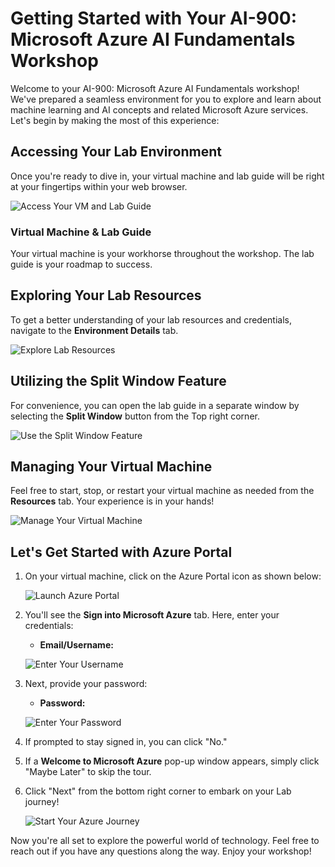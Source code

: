 # **Getting Started with Your AI-900: Microsoft Azure AI Fundamentals Workshop**
 
Welcome to your AI-900: Microsoft Azure AI Fundamentals workshop! We've prepared a seamless environment for you to explore and learn about machine learning and AI concepts and related Microsoft Azure services. Let's begin by making the most of this experience:
 
## **Accessing Your Lab Environment**
 
Once you're ready to dive in, your virtual machine and lab guide will be right at your fingertips within your web browser.
 
![Access Your VM and Lab Guide](media/GettingStarted/labguide.png)

### **Virtual Machine & Lab Guide**
 
Your virtual machine is your workhorse throughout the workshop. The lab guide is your roadmap to success.
 
## **Exploring Your Lab Resources**
 
To get a better understanding of your lab resources and credentials, navigate to the **Environment Details** tab.
 
![Explore Lab Resources](media/GettingStarted/env.png)
 
## **Utilizing the Split Window Feature**
 
For convenience, you can open the lab guide in a separate window by selecting the **Split Window** button from the Top right corner.
 
![Use the Split Window Feature](media/GettingStarted/spl.png)
 
## **Managing Your Virtual Machine**
 
Feel free to start, stop, or restart your virtual machine as needed from the **Resources** tab. Your experience is in your hands!
 
![Manage Your Virtual Machine](media/GettingStarted/res.png)
 
## **Let's Get Started with Azure Portal**
 
1. On your virtual machine, click on the Azure Portal icon as shown below:
 
    ![Launch Azure Portal](media/GettingStarted/sc900-image(1).png)

 
2. You'll see the **Sign into Microsoft Azure** tab. Here, enter your credentials:
 
   - **Email/Username:** <inject key="AzureAdUserEmail"></inject>
 
    ![Enter Your Username](media/GettingStarted/sc900-image-1.png)
 
3. Next, provide your password:
 
   - **Password:** <inject key="AzureAdUserPassword"></inject>
 
   ![Enter Your Password](media/GettingStarted/sc900-image-2.png)
 
4. If prompted to stay signed in, you can click "No."
 
5. If a **Welcome to Microsoft Azure** pop-up window appears, simply click "Maybe Later" to skip the tour.
 
6. Click "Next" from the bottom right corner to embark on your Lab journey!
 
     ![Start Your Azure Journey](media/GettingStarted/sc900-image(3).png)
 
Now you're all set to explore the powerful world of technology. Feel free to reach out if you have any questions along the way. Enjoy your workshop!
